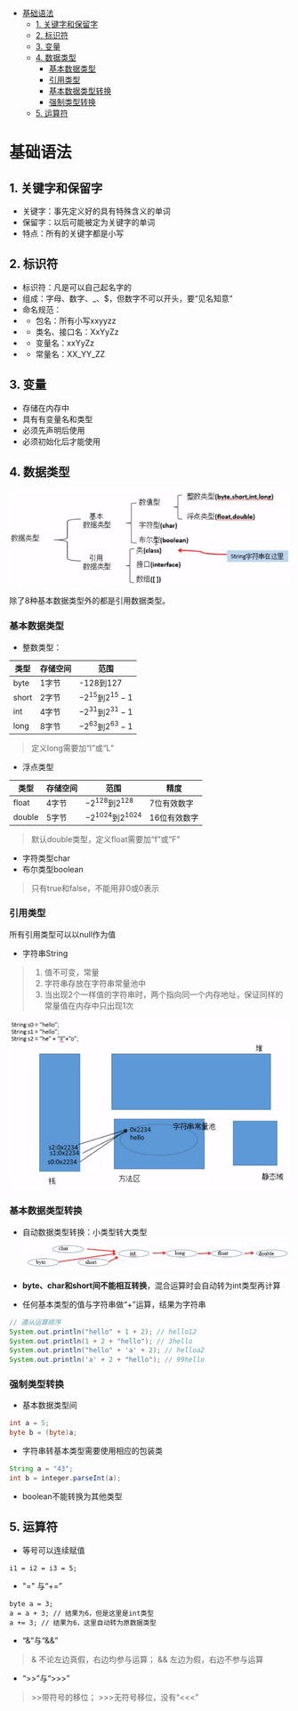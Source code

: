 - [基础语法](#%e5%9f%ba%e7%a1%80%e8%af%ad%e6%b3%95)
  - [1. 关键字和保留字](#1-%e5%85%b3%e9%94%ae%e5%ad%97%e5%92%8c%e4%bf%9d%e7%95%99%e5%ad%97)
  - [2. 标识符](#2-%e6%a0%87%e8%af%86%e7%ac%a6)
  - [3. 变量](#3-%e5%8f%98%e9%87%8f)
  - [4. 数据类型](#4-%e6%95%b0%e6%8d%ae%e7%b1%bb%e5%9e%8b)
    - [基本数据类型](#%e5%9f%ba%e6%9c%ac%e6%95%b0%e6%8d%ae%e7%b1%bb%e5%9e%8b)
    - [引用类型](#%e5%bc%95%e7%94%a8%e7%b1%bb%e5%9e%8b)
    - [基本数据类型转换](#%e5%9f%ba%e6%9c%ac%e6%95%b0%e6%8d%ae%e7%b1%bb%e5%9e%8b%e8%bd%ac%e6%8d%a2)
    - [强制类型转换](#%e5%bc%ba%e5%88%b6%e7%b1%bb%e5%9e%8b%e8%bd%ac%e6%8d%a2)
  - [5. 运算符](#5-%e8%bf%90%e7%ae%97%e7%ac%a6)

# 基础语法

## 1. 关键字和保留字
- 关键字：事先定义好的具有特殊含义的单词
- 保留字：以后可能被定为关键字的单词
- 特点：所有的关键字都是小写

## 2. 标识符
- 标识符：凡是可以自己起名字的
- 组成：字母、数字、_、$，但数字不可以开头，要“见名知意”
- 命名规范：
- - 包名：所有小写xxyyzz
- - 类名、接口名：XxYyZz
- - 变量名：xxYyZz
- - 常量名：XX_YY_ZZ
  
## 3. 变量
- 存储在内存中
- 具有有变量名和类型
- 必须先声明后使用
- 必须初始化后才能使用

## 4. 数据类型
![数据类型](../00picture/数据类型.png)

除了8种基本数据类型外的都是引用数据类型。

### 基本数据类型
- 整数类型：
  
| 类型 | 存储空间 | 范围 |
| --- | --- | --- |
| byte | 1字节 | -128到127 |
| short | 2字节 | $-2^{15}$到$2^{15}-1$ |
| int | 4字节 | $-2^{31}$到$2^{31}-1$ |
| long | 8字节 | $-2^{63}$到$2^{63}-1$ |

> 定义long需要加“l”或“L”

- 浮点类型

| 类型 | 存储空间 | 范围 | 精度
| --- | --- | --- | --- |
| float | 4字节 | $-2^{128}$到$2^{128}$ | 7位有效数字 |
| double | 5字节 | $-2^{1024}$到$2^{1024}$ | 16位有效数字 |

> 默认double类型，定义float需要加“f”或“F”

- 字符类型char
- 布尔类型boolean
> 只有true和false，不能用非0或0表示

### 引用类型

所有引用类型可以以null作为值

- 字符串String

> 1. 值不可变，常量
> 2. 字符串存放在字符串常量池中
> 3. 当出现2个一样值的字符串时，两个指向同一个内存地址，保证同样的常量值在内存中只出现1次

![字符串存储](../00picture/字符串存储.png)

### 基本数据类型转换
- 自动数据类型转换：小类型转大类型
![自动数据类型转换](../00picture/自动类型转换.png)

- **byte、char和short间不能相互转换**，混合运算时会自动转为int类型再计算
- 任何基本类型的值与字符串做“+”运算，结果为字符串
```java
// 遵从运算顺序
System.out.println("hello" + 1 + 2); // hello12
System.out.println(1 + 2 + "hello"); // 3hello
System.out.println("hello" + 'a' + 2); // helloa2
System.out.println('a' + 2 + "hello"); // 99hello
```

### 强制类型转换
- 基本数据类型间
```java
int a = 5;
byte b = (byte)a;
```

- 字符串转基本类型需要使用相应的包装类
```java
String a = "43";
int b = integer.parseInt(a);
```
- boolean不能转换为其他类型

## 5. 运算符

- 等号可以连续赋值
```
i1 = i2 = i3 = 5;
```

- "=" 与“+=”
```
byte a = 3;
a = a + 3; // 结果为6，但是这里是int类型
a += 3; // 结果为6，这里自动转为原数据类型
```

- “&”与“&&”
> & 不论左边真假，右边均参与运算；
> && 左边为假，右边不参与运算

- “>>”与“>>>”
> \>>带符号的移位；
> \>>>无符号移位，没有“<<<”















